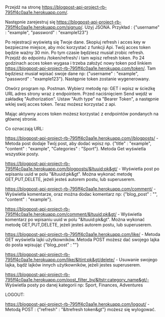 Przejdź na stronę https://blogpost-api-project-rb-795ff4c0aa1e.herokuapp.com/.

Następnie zarejestruj się https://blogpost-api-project-rb-795ff4c0aa1e.herokuapp.com/signup/. Użyj JSONA. Przykład : {"username" : "example",
"password" : "example123"}

Po rejestracji wyświetą się Twoje dane. Skopiuj refresh i acces key w bezpieczne miejsce, aby móc korzystać z funkcji Api. Twój acces token będzie ważny 30 min. 
Po tym czasie będziesz musiał zrobic refresh. Przejdź do edpointu /token/refresh/ i tam wpisz refresh token.  Po 24 godzinach acces token wygasa i trzeba założyć nowy token pod linkiem https://blogpost-api-project-rb-795ff4c0aa1e.herokuapp.com/token/.
Tam będziesz musiał wpisać swoje dane np: {"username" : "example", "password" : "example123"}. Następnie token zostanie wygenerowany.

Otwórz program np. Postman.
Wybierz metodę np: GET i wpisz w ścieżkę URL adres strony wraz z endpointem.
Przed naciśnięciem Send wejdź w zakładkę "Authorization". Ustaw "Auth type" na "Bearer Token", a następnie wklej swój acces token.
Teraz możesz korzystać z api.


Mając aktywny acces token możesz korzystać z endpointów pondanych na głównej stronie. 

Co oznaczają URL:

https://blogpost-api-project-rb-795ff4c0aa1e.herokuapp.com//blogposts/ - Metoda post dodaje Twój post, aby dodać wpisz np. {"title" : "example", "content" : "example", "Categories" : "Sport"}.
Metoda Get wyświetla wszystkie posty.

https://blogpost-api-project-rb-795ff4c0aa1e.herokuapp.com/blogposts/&ltuuid:pk&gt/ - Wyświetla post po wpisaniu uuid w polu "&ltuuid:pk&gt". Można wykonać metodę GET,PUT,DELETE, jeżeli jesteś autorem postu, lub superuserem.

https://blogpost-api-project-rb-795ff4c0aa1e.herokuapp.com/comment/ - Wyświetla komentarze, oraz można dodac komentarz np: {"blog_post" : "<uuid>", "content" : "example"}.

https://blogpost-api-project-rb-795ff4c0aa1e.herokuapp.com/comment/&ltuuid:pk&gt/ - Wyświetla komentarz po wpisaniu uuid w polu "&ltuuid:pk&gt". Można wykonać metodę GET,PUT,DELETE, jeżeli jesteś autorem postu, lub superuserem.

https://blogpost-api-project-rb-795ff4c0aa1e.herokuapp.com/like/ - Metoda GET wyświetla lajki użytkowników. Metoda POST możesz dać swojego lajka do posta wpisując {"blog_post" : "<uuid>"}

https://blogpost-api-project-rb-795ff4c0aa1e.herokuapp.com/like/&ltint:pk&gt/delete/ - Usuwanie swojego lajka, bądź lajków innych użytkowników, jeżeli jestes superuserem.

https://blogpost-api-project-rb-795ff4c0aa1e.herokuapp.com/post_filter_by/&ltstr:category_name&gt/- Wyświetla posty po danej kategorii np: Sport, Finances, Adventures

LOGOUT:

https://blogpost-api-project-rb-795ff4c0aa1e.herokuapp.com/logout/ - Metodą POST : {"refresh" : "&ltrefresh token&gt"} możesz się wylogować.


